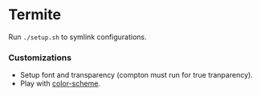 # Termite
Run `./setup.sh` to symlink configurations.

### Customizations
* Setup font and transparency (compton must run for true tranparency).
* Play with [color-scheme](https://terminal.sexy).